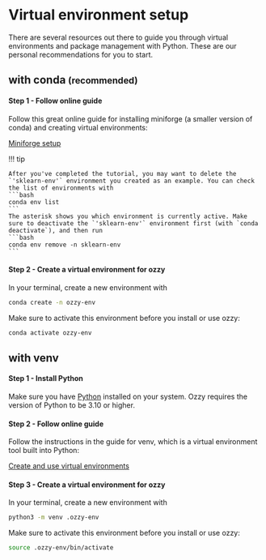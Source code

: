 # Virtual environment setup

There are several resources out there to guide you through virtual environments and package management with Python. These are our personal recommendations for you to start.

## with conda <small>(recommended)</small>

#### Step 1 - Follow online guide

Follow this great online guide for installing miniforge (a smaller version of conda) and creating virtual environments:

[Miniforge setup](https://kirenz.github.io/codelabs/codelabs/miniforge-setup/#0)

!!! tip

    After you've completed the tutorial, you may want to delete the `'sklearn-env'` environment you created as an example. You can check the list of environments with
    ```bash
    conda env list
    ```
    The asterisk shows you which environment is currently active. Make sure to deactivate the `'sklearn-env'` environment first (with `conda deactivate`), and then run
    ```bash
    conda env remove -n sklearn-env
    ```

#### Step 2 - Create a virtual environment for ozzy

In your terminal, create a new environment with
```bash
conda create -n ozzy-env
```

Make sure to activate this environment before you install or use ozzy:
```bash
conda activate ozzy-env
```


## with venv

#### Step 1 - Install Python

Make sure you have [Python](https://www.python.org/downloads/) installed on your system. Ozzy requires the version of Python to be 3.10 or higher.

#### Step 2 - Follow online guide

Follow the instructions in the guide for venv, which is a virtual environment tool built into Python:

[Create and use virtual environments](https://packaging.python.org/en/latest/guides/installing-using-pip-and-virtual-environments/#create-and-use-virtual-environments)

#### Step 3 - Create a virtual environment for ozzy

In your terminal, create a new environment with
```bash
python3 -m venv .ozzy-env
```

Make sure to activate this environment before you install or use ozzy:
```bash
source .ozzy-env/bin/activate
```
